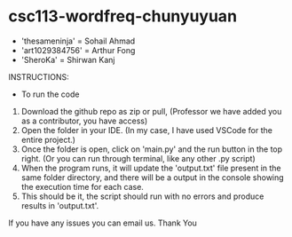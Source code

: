 # csc113-wordfreq-chunyuyuan
* 'thesameninja'  = Sohail Ahmad
* 'art1029384756' = Arthur Fong
* 'SheroKa'       = Shirwan Kanj

INSTRUCTIONS:

* To run the code
1. Download the github repo as zip or pull, (Professor we have added you as a contributor, you have access)
2. Open the folder in your IDE. (In my case, I have used VSCode for the entire project.)
3. Once the folder is open, click on 'main.py' and the run button in the top right. (Or you can run through terminal, like any other .py script)
4. When the program runs, it will update the 'output.txt' file present in the same folder directory, and there will be a output in the console showing the execution time for each case.
5. This should be it, the script should run with no errors and produce results in 'output.txt'.

If you have any issues you can email us.
Thank You

